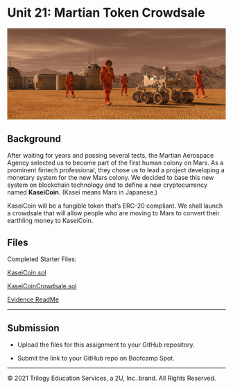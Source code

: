 # Unit 21: Martian Token Crowdsale

![alt=""](Images/application-image.png)

## Background

After waiting for years and passing several tests, the Martian Aerospace Agency selected us to become part of the first human colony on Mars. As a prominent fintech professional, they chose us to lead a project developing a monetary system for the new Mars colony. We decided to base this new system on blockchain technology and to define a new cryptocurrency named **KaseiCoin**. (Kasei means Mars in Japanese.)

KaseiCoin will be a fungible token that’s ERC-20 compliant. We shall launch a crowdsale that will allow people who are moving to Mars to convert their earthling money to KaseiCoin.

## Files

Completed Starter Files:

[KaseiCoin.sol](./Starter_Code/KaseiCoin.sol)

[KaseiCoinCrowdsale.sol](./Starter_Code/KaseiCoinCrowdsale.com)

[Evidence ReadMe](./Evidence_Folder/README.md)

---

## Submission

* Upload the files for this assignment to your GitHub repository.

* Submit the link to your GitHub repo on Bootcamp Spot.

---

© 2021 Trilogy Education Services, a 2U, Inc. brand. All Rights Reserved.
